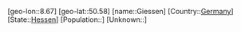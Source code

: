 ﻿---
location: [50.58,8.67]
type: City
tags:
- geo/City


SpocWebEntityId: 30451
isDeleted: false
confidential: public

---
[geo-lon::8.67]
[geo-lat::50.58]
[name::Giessen]
[Country::[Germany](geo/Continent/Europe/Germany.md)]
[State::[Hessen](geo/Continent/Europe/Germany/Hessen.md)]
[Population::]
[Unknown::]

